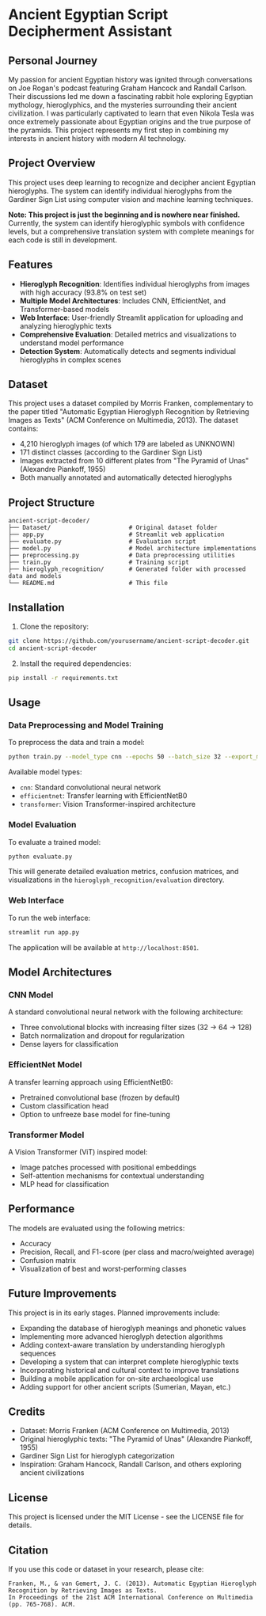 # Ancient Egyptian Script Decipherment Assistant

## Personal Journey
My passion for ancient Egyptian history was ignited through conversations on Joe Rogan's podcast featuring Graham Hancock and Randall Carlson. Their discussions led me down a fascinating rabbit hole exploring Egyptian mythology, hieroglyphics, and the mysteries surrounding their ancient civilization. I was particularly captivated to learn that even Nikola Tesla was once extremely passionate about Egyptian origins and the true purpose of the pyramids. This project represents my first step in combining my interests in ancient history with modern AI technology.

## Project Overview
This project uses deep learning to recognize and decipher ancient Egyptian hieroglyphs. The system can identify individual hieroglyphs from the Gardiner Sign List using computer vision and machine learning techniques.

**Note: This project is just the beginning and is nowhere near finished.** Currently, the system can identify hieroglyphic symbols with confidence levels, but a comprehensive translation system with complete meanings for each code is still in development.

## Features

- **Hieroglyph Recognition**: Identifies individual hieroglyphs from images with high accuracy (93.8% on test set)
- **Multiple Model Architectures**: Includes CNN, EfficientNet, and Transformer-based models
- **Web Interface**: User-friendly Streamlit application for uploading and analyzing hieroglyphic texts
- **Comprehensive Evaluation**: Detailed metrics and visualizations to understand model performance
- **Detection System**: Automatically detects and segments individual hieroglyphs in complex scenes

## Dataset

This project uses a dataset compiled by Morris Franken, complementary to the paper titled "Automatic Egyptian Hieroglyph Recognition by Retrieving Images as Texts" (ACM Conference on Multimedia, 2013). The dataset contains:

- 4,210 hieroglyph images (of which 179 are labeled as UNKNOWN)
- 171 distinct classes (according to the Gardiner Sign List)
- Images extracted from 10 different plates from "The Pyramid of Unas" (Alexandre Piankoff, 1955)
- Both manually annotated and automatically detected hieroglyphs

## Project Structure

```
ancient-script-decoder/
├── Dataset/                      # Original dataset folder
├── app.py                        # Streamlit web application
├── evaluate.py                   # Evaluation script
├── model.py                      # Model architecture implementations
├── preprocessing.py              # Data preprocessing utilities
├── train.py                      # Training script
├── hieroglyph_recognition/       # Generated folder with processed data and models
└── README.md                     # This file
```

## Installation

1. Clone the repository:
```bash
git clone https://github.com/yourusername/ancient-script-decoder.git
cd ancient-script-decoder
```

2. Install the required dependencies:
```bash
pip install -r requirements.txt
```

## Usage

### Data Preprocessing and Model Training

To preprocess the data and train a model:

```bash
python train.py --model_type cnn --epochs 50 --batch_size 32 --export_model
```

Available model types:
- `cnn`: Standard convolutional neural network
- `efficientnet`: Transfer learning with EfficientNetB0
- `transformer`: Vision Transformer-inspired architecture

### Model Evaluation

To evaluate a trained model:

```bash
python evaluate.py
```

This will generate detailed evaluation metrics, confusion matrices, and visualizations in the `hieroglyph_recognition/evaluation` directory.

### Web Interface

To run the web interface:

```bash
streamlit run app.py
```

The application will be available at `http://localhost:8501`.

## Model Architectures

### CNN Model

A standard convolutional neural network with the following architecture:
- Three convolutional blocks with increasing filter sizes (32 → 64 → 128)
- Batch normalization and dropout for regularization
- Dense layers for classification

### EfficientNet Model

A transfer learning approach using EfficientNetB0:
- Pretrained convolutional base (frozen by default)
- Custom classification head
- Option to unfreeze base model for fine-tuning

### Transformer Model

A Vision Transformer (ViT) inspired model:
- Image patches processed with positional embeddings
- Self-attention mechanisms for contextual understanding
- MLP head for classification

## Performance

The models are evaluated using the following metrics:
- Accuracy
- Precision, Recall, and F1-score (per class and macro/weighted average)
- Confusion matrix
- Visualization of best and worst-performing classes

## Future Improvements

This project is in its early stages. Planned improvements include:

- Expanding the database of hieroglyph meanings and phonetic values
- Implementing more advanced hieroglyph detection algorithms
- Adding context-aware translation by understanding hieroglyph sequences
- Developing a system that can interpret complete hieroglyphic texts
- Incorporating historical and cultural context to improve translations
- Building a mobile application for on-site archaeological use
- Adding support for other ancient scripts (Sumerian, Mayan, etc.)

## Credits

- Dataset: Morris Franken (ACM Conference on Multimedia, 2013)
- Original hieroglyphic texts: "The Pyramid of Unas" (Alexandre Piankoff, 1955)
- Gardiner Sign List for hieroglyph categorization
- Inspiration: Graham Hancock, Randall Carlson, and others exploring ancient civilizations

## License

This project is licensed under the MIT License - see the LICENSE file for details.

## Citation

If you use this code or dataset in your research, please cite:

```
Franken, M., & van Gemert, J. C. (2013). Automatic Egyptian Hieroglyph Recognition by Retrieving Images as Texts. 
In Proceedings of the 21st ACM International Conference on Multimedia (pp. 765-768). ACM.
```
